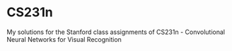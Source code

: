 # CS231n
My solutions for the Stanford class assignments of CS231n - Convolutional Neural Networks for Visual Recognition
